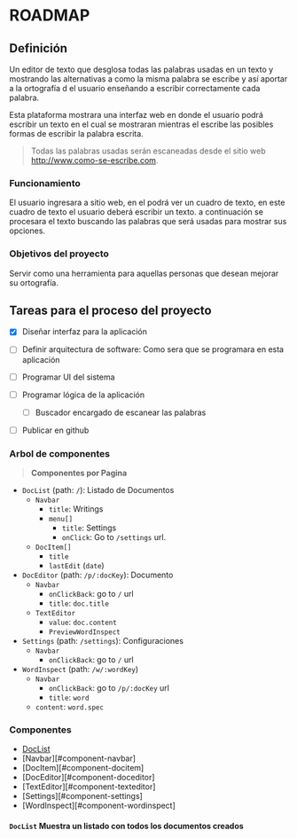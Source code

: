 # ROADMAP

## Definición

Un editor de texto que desglosa todas las palabras usadas en un texto y mostrando las alternativas a como la misma palabra se escribe y así aportar a la ortografía d el usuario enseñando a escribir correctamente cada palabra.

Esta plataforma mostrara una interfaz web en donde el usuario podrá escribir un texto en el cual se mostraran mientras el escribe las posibles formas de escribir la palabra escrita.

> Todas las palabras usadas serán escaneadas desde el sitio web <http://www.como-se-escribe.com>.

### Funcionamiento

El usuario ingresara a sitio web, en el podrá ver un cuadro de texto, en este cuadro de texto el usuario deberá escribir un texto. a continuación se procesara el texto buscando las palabras que será usadas para mostrar sus opciones.

### Objetivos del proyecto

Servir como una herramienta para aquellas personas que desean mejorar su ortografía.

## Tareas para el proceso del proyecto

- [x] Diseñar interfaz para la aplicación
- [ ] Definir arquitectura de software: Como sera que se programara en esta aplicación
- [ ] Programar UI del sistema
- [ ] Programar lógica de la aplicación
    - [ ] Buscador encargado de escanear las palabras
- [ ] Publicar en github


### Arbol de componentes

> __Componentes por Pagina__

* `DocList` (path: `/`): Listado de Documentos
    - `Navbar`
        + `title`: Writings
        + `menu[]`
            * `title`: Settings
            * `onClick`: Go to `/settings` url.
    - `DocItem[]`
        + `title`
        + `lastEdit` (`date`)
* `DocEditor` (path: `/p/:docKey`): Documento
    - `Navbar`
        + `onClickBack`: go to `/` url
        + `title`: `doc.title`
    - `TextEditor`
        + `value`: `doc.content`
        + `PreviewWordInspect`
* `Settings` (path: `/settings`): Configuraciones
    - `Navbar`
        + `onClickBack`: go to `/` url
* `WordInspect` (path: `/w/:wordKey`)
    - `Navbar`
        + `onClickBack`: go to `/p/:docKey` url
        + `title`: `word`
    - `content`: `word.spec`

### Componentes

* [DocList](#component-doclist)
* [Navbar][#component-navbar]
* [DocItem][#component-docitem]
* [DocEditor][#component-doceditor]
* [TextEditor][#component-texteditor]
* [Settings][#component-settings]
* [WordInspect][#component-wordinspect]

<span title="#component-doclist"></span>
#### `DocList` Muestra un listado con todos los documentos creados


